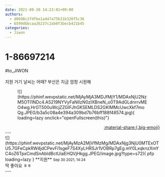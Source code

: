 ```yaml
---
date: 2021-09-30 14:23:01+09:00
authors:
  - d8698c2fdfbe1a447a75631b320f5c36
  - 6599dbbcaa26237c2ab0f3becb421b45
categories:
  - Jiwon
---
```


# 1-86697214

<div class="post-container" markdown="1">
<div class="content-container md-sidebar__scrollwrap" markdown="1">

\#to_JIWON <br><br>지원 거기 날씨는 어때? 부산은 지금 엄청 시원해
<figure markdown="1">
![](https://phinf.wevpstatic.net/MjAyMjA3MDJfMjY1/MDAxNjU2NzM5OTI1NDc4.A5219NYVyFaNIIzN0zIXBneN_o0T9AdGLdnrrvMEO4wg.HrGT500uWcjZZGIFJhGKSEMLDS2GKIMMcUwcXkf7moQg.JPEG/b3a5c08a4e394a309bd7b76bff188f48574.jpg){ loading=lazy onclick="openFullscreen(this)"}
</figure>


</div>
</div>

<div style="text-align: right;" markdown="1">
<a href="https://weverse.io/fromis9/fanpost/1-86697214" style="text-align: right;">:material-share:{.big-emoji}</a>
</div>
---

<div class="comments-container md-sidebar__scrollwrap" markdown="1">
<div class="comment" markdown="1">
<div class='id-container' markdown="1">
![](https://phinf.wevpstatic.net/MjAyMzA2MjVfMzMg/MDAxNjg3NjU0MTExOTU5.7GFeCpkRW4jdCPevFi1sgeF7S4XyLHRSJr1VOBRp7gEg.mY0LxqknzXmYC4oZ6TpxCmdSnAbldBctUiaEHQVjHkgg.JPEG/image.jpg?type=s72){ pfp loading=lazy }
**<span class="artist">지원</span>** <small>Sep 30 2021, 14:24</small><br>
</div>
<div class='comment-body' markdown="1">
딱 좋아요 ㅎㅎ
</div>
</div>
</div>
---
